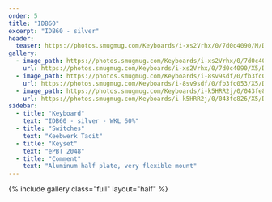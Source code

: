 ```yaml
---
order: 5
title: "IDB60"
excerpt: "IDB60 - silver"
header:
  teaser: https://photos.smugmug.com/Keyboards/i-xs2Vrhx/0/7d0c4090/M/DSC_1487-M.jpg
gallery:
  - image_path: https://photos.smugmug.com/Keyboards/i-xs2Vrhx/0/7d0c4090/M/DSC_1487-M.jpg
    url: https://photos.smugmug.com/Keyboards/i-xs2Vrhx/0/7d0c4090/X5/DSC_1487-X5.jpg
  - image_path: https://photos.smugmug.com/Keyboards/i-8sv9sdf/0/fb3fc053/X5/DSC_1491-Th.jpg
    url: https://photos.smugmug.com/Keyboards/i-8sv9sdf/0/fb3fc053/X5/DSC_1491-Th.jpg
  - image_path: https://photos.smugmug.com/Keyboards/i-k5HRR2j/0/043fe826/M/DSC_1497-M.jpg
    url: https://photos.smugmug.com/Keyboards/i-k5HRR2j/0/043fe826/X5/DSC_1497-X5.jpg
sidebar:
  - title: "Keyboard"
    text: "IDB60 - silver - WKL 60%"
  - title: "Switches"
    text: "Keebwerk Tacit"
  - title: "Keyset"
    text: "ePBT 2048"
  - title: "Comment"
    text: "Aluminum half plate, very flexible mount"
---
```


{% include gallery class="full" layout="half" %}



